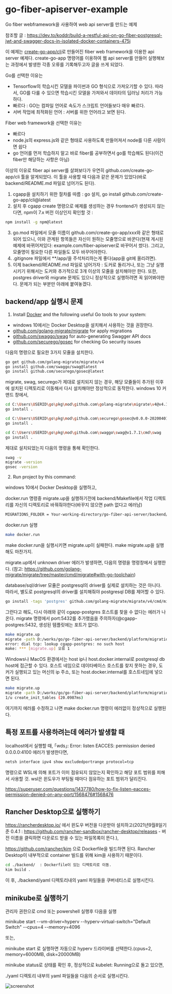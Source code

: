 # go-fiber-apiserver-example
Go fiber webframework을 사용하여 web api server를 만드는 예제

참조할 글 : https://dev.to/koddr/build-a-restful-api-on-go-fiber-postgresql-jwt-and-swagger-docs-in-isolated-docker-containers-475j

이 예제는 [create-go-app/cli](https://github.com/create-go-app/cli)로 만들어진 fiber web framework을 이용한 api server 예제다.
create-go-app 명령어를 이용하여 웹 api server를 만들어 실행해보는 과정에서 발생한 각종 오류를 기록해두고자 글을 쓰게 되었다.

Go를 선택한 이유는
- Tensorflow의 학습시킨 모델을 파이썬과 GO 형식으로 가져오기할 수 있다. 따라서, GO를 다룰 수 있으면 학습시킨 모델을 가져와서 데이타의 딥러닝 처리가 가능하다.
- 빠르다 : GO는 컴파일 언어로 속도가 스크립트 언어들보다 매우 빠르다.
- 서버 작업에 최적화된 언어 : 서버를 위한 언어라고 보면 된다.

Fiber web framework을 선택한 이유는
- 빠르다
- node.js의 express.js와 같은 형태로 사용하도록 만들어져서 node를 다룬 사람이면 쉽다
- go 언어를 먼저 학습하지 말고 바로 fiber를 공부하면서 go를 학습해도 된다(이건 fiber만 해당하는 사항은 아님)

이상의 이유로 fiber api server를 살펴보다가 우연히 github.com/create-go-app/cli 툴을 알게되었다.
이 툴을 사용할 때 다음과 같은 문제가 있었다(바로 backend/README.md 파일로 넘어가도 된다).

1. cgapp을 설치하기 위한 절차를 따름 : go 설치, go install github.com/create-go-app/cli@latest
2. 설치 후 cgapp create 명령으로 예제를 생성하는 경우 frontend가 생성되지 않는다면, npm이 7.x 버전 이상인지 확인할 것 :
``` bash
npm install -g npm@latest
```
3. go.mod 파일에서 모쥴 이름이 github.com/create-go-app/xxx와 같은 형태로 되어 있으니, 이와 관계된 항목들은 자신이 원하는 모쥴명으로 바꾼다(현재 게시된 예제에 바뀌어져있다: example.com/fiber-apiserver로 바꾸어서 썼다). 그리고, 모쥴명이 필요한 다른 파일들도 모두 바꾸어야한다.
4. .gitignore 파일에서 **/app/을 주석처리하는게 좋다(app을 git에 올리려면).
5. 이제 backend/README.md 파일로 넘어가자 : 도커로 돌리거나, 또는 그냥 실행시키기 위해서는 도커와 추가적으로 3개 이상의 모쥴을 설치해야만 한다. 또한, postgres driver와 migrate 문제도 있으니 정상적으로 실행하려면 꼭 읽어봐야한다. 문제가 되는 부분만 아래에 붙여놓겠다.

## backend/app 실행시 문제
1. Install [Docker](https://www.docker.com/get-started) and the following useful Go tools to your system:
- windows 10에서는 Docker Desktop을 설치해서 사용하는 것을 권장한다.
- [github.com/golang-migrate/migrate](https://github.com/golang-migrate/migrate#cli-usage) for apply migrations
- [github.com/swaggo/swag](https://github.com/swaggo/swag) for auto-generating Swagger API docs
- [github.com/securego/gosec](https://github.com/securego/gosec) for checking Go security issues

다음의 명령으로 필요한 3가지 모쥴을 설치한다.

```bash
go get github.com/golang-migrate/migrate/v4
go install github.com/swaggo/swag@latest
go install github.com/securego/gosec@latest
```

migrate, swag, securego가 제대로 설치되지 않는 경우, 해당 모쥴들이 추가된 이후에 설치된 디렉토리로 이동해서 다시 설치해야만 정상적으로 동작한다.
windows 10 커맨드 창에서,

```bash
cd C:\Users\USERID\go\pkg\mod\github.com\golang-migrate\migrate\v4@v4.14.1\cmd\migrate
go install .

cd C:\Users\USERID\go\pkg\mod\github.com\securego\gosec@v0.0.0-20200401082031-e946c8c39989\cmd\gosec
go install .

cd C:\Users\USERID\go\pkg\mod\github.com\swaggo\swag@v1.7.1\cmd\swag
go install .
```

제대로 설치되었는지 다음의 명령을 통해 확인한다.

```bash
swag -v
migrate -version
gosec -version
```

2. Run project by this command:

windows 10에서 Docker Desktop을 실행하고,

docker.run 명령중 migrate.up을 실행하기전에
backend/Makefile에서 작업 디렉토리를 자신의 디렉토리로 바꿔줘야한다(바꾸지 않으면 path 없다고 에러남)

```bash
MIGRATIONS_FOLDER = Your-working-directory/go-fiber-api-server/backend/platform/migrations
```

docker.run 실행

```bash
make docker.run
```

make docker.run을 실행시키면 migrate.up이 실패한다. make migrate.up을 실행해도 마찬가지.

migrate.up에서 unknown driver 에러가 발생하면, 다음의 명령을 명령창에서 실행한다.
(참고: https://github.com/golang-migrate/migrate/tree/master/cmd/migrate#with-go-toolchain)

database/sql/driver 모쥴은 postgresql의 driver를 실제로 설치하는 것은 아니다.
따라서, 별도로 postgresql의 driver를 설치해줘야 postgresql DB를 제어할 수 있다.

```bash
go install -tags 'postgres' github.com/golang-migrate/migrate/v4/cmd/migrate@latest
```

그런다고 해도, 다시 아래와 같이 cgapp-postgres 호스트를 찾을 수 없다는 에러가 나온다.
migrate 명령에서 port:5432를 추가했음을 주의하자(@cgapp-postgres:5432, 생성된 템플릿에는 포트가 없다).

```bash
make migrate.up
migrate -path D:/works/go/go-fiber-api-server/backend/platform/migrations -database "postgres://postgres:password@cgapp-postgres:5432/postgres?sslmode=disable" up
error: dial tcp: lookup cgapp-postgres: no such host
make: *** [migrate.up] 오류 1
```

Windows나 MacOS 환경에서는 host ip나 host.docker.internal로 postgresql db host에 접근할 수 있다.
호스트 네임으로 데이타베이스 호스트를 찾지 못하는 경우, 도커가 실행되고 있는 머신의 ip 주소, 또는 host.docker.internal를 호스트네임에 넣으면 된다.

```bash
make migrate.up
migrate -path D:/works/go/go-fiber-api-server/backend/platform/migrations -database "postgres://postgres:password@host.docker.internal:5432/postgres?sslmode=disable" up
1/u create_init_tables (20.0987ms)
```

여기까지 에러를 수정하고 나면 make docker.run 명령이 에러없이 정상적으로 실행된다.

## 특정 포트를 사용하려는데 에러가 발생할 때

localhost에서 실행할 때, ｢wds｣: Error: listen EACCES: permission denied 0.0.0.0:4100 에러가 발생한다면,

```bash
netsh interface ipv4 show excludedportrange protocol=tcp
```
명령으로 WSL에 의해 포트가 이미 점유되지 않았는지 확인하고 해당 포트 범위를 피해서 사용할 것.
wsl은 윈도우가 부팅될 때마다 점유하는 포트 범위가 달리진다.

https://superuser.com/questions/1437780/how-to-fix-listen-eacces-permission-denied-on-any-port/1568476#1568476

## Rancher Desktop으로 실행하기

https://rancherdesktop.io/ 에서 윈도우 버전을 다운받아 설치하고(2021년9월8일기준 0.4.1 : https://github.com/rancher-sandbox/rancher-desktop/releases - 버전 이름을 클릭하면 다운로드 받을 수 있는 파일목록이 뜬다.),

https://github.com/rancher/kim 으로 Dockerfile을 빌드하면 된다. Rancher Desktop이 내부적으로 container 빌드를 위해 kim을 사용하기 때문이다.

```bash
cd ./backend/  : Dockerfile이 있는 디렉토리로 이동.
kim build .
```

이 후, ./backend/yaml 디렉토리내의 yaml 파일들을 쿠버네티스로 실행시킨다.

## minikube로 실행하기

관리자 권한으로 cmd 또는 powershell 실행후 다음을 실행

minikube start --vm-driver=hyperv --hyperv-virtual-switch="Default Switch" --cpus=4 --memory=4096

또는,

minikube start 로 실행하면 자동으로 hyperv 드라이버를 선택한다.(cpus=2, memory=6000MB, disk=20000MB)

minikube status로 상태를 확인 후, 정상적으로 kubelet: Running으로 돌고 있으면,

./yaml 디렉토리 내부의 yaml 파일들을 다음의 순서로 실행시킨다.







![screenshot](https://user-images.githubusercontent.com/3069673/131583090-db6b8022-39ef-4663-8216-7b0c09dcd3e6.PNG)

